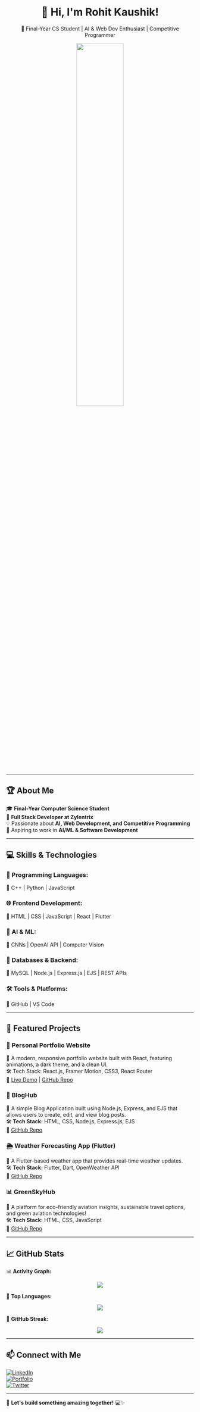 <h1 align="center">👋 Hi, I'm Rohit Kaushik!</h1>
<p align="center">
  🚀 Final-Year CS Student | AI & Web Dev Enthusiast | Competitive Programmer  
</p>

<p align="center">
  <img src="https://github-readme-stats.vercel.app/api?username=rohit-kaushik0&show_icons=true&theme=radical" width="50%">
</p>

---

## 🏆 About Me  
🎓 **Final-Year Computer Science Student**  
💼 **Full Stack Developer at Zylentrix**  
💡 Passionate about **AI, Web Development, and Competitive Programming**  
🚀 Aspiring to work in **AI/ML & Software Development**  

---

## 💻 Skills & Technologies  

### **🚀 Programming Languages:**  
🔹 C++ | Python | JavaScript  

### **🌐 Frontend Development:**  
🔹 HTML | CSS | JavaScript | React | Flutter  

### **🤖 AI & ML:**  
🔹 CNNs | OpenAI API | Computer Vision  

### **💾 Databases & Backend:**  
🔹 MySQL | Node.js | Express.js | EJS | REST APIs  

### **🛠 Tools & Platforms:**  
🔹 GitHub | VS Code  

---

## 📂 Featured Projects  

### 🚀 Personal Portfolio Website  
📌 A modern, responsive portfolio website built with React, featuring animations, a dark theme, and a clean UI.  
🛠 Tech Stack: React.js, Framer Motion, CSS3, React Router  
🔗 [Live Demo](https://rohit-kaushik0.github.io/MyPorfolio/) | [GitHub Repo](https://github.com/rohit-kaushik0/MyPorfolio)  

### 🎨 **BlogHub**  
📌 A simple Blog Application built using Node.js, Express, and EJS that allows users to create, edit, and view blog posts.  
🛠 **Tech Stack:** HTML, CSS, Node.js, Express.js, EJS  
🔗 [GitHub Repo](https://github.com/rohit-kaushik0/BlogHub)  

### 🌦 **Weather Forecasting App (Flutter)**  
📌 A Flutter-based weather app that provides real-time weather updates.  
🛠 **Tech Stack:** Flutter, Dart, OpenWeather API  
🔗 [GitHub Repo](https://github.com/your-github-username/weather-app)  

### 📊 **GreenSkyHub**  
📌 A platform for eco-friendly aviation insights, sustainable travel options, and green aviation technologies!  
🛠 **Tech Stack:** HTML, CSS, JavaScript  
🔗 [GitHub Repo](https://github.com/rohit-kaushik0/greenskyhub)  

---

## 📈 GitHub Stats  

📊 **Activity Graph:**  
<p align="center">
  <img src="https://github-readme-activity-graph.vercel.app/graph?username=rohit-kaushik0&theme=dracula" />
</p>

📌 **Top Languages:**  
<p align="center">
  <img src="https://github-readme-stats.vercel.app/api/top-langs/?username=rohit-kaushik0&layout=compact&theme=radical" />
</p>

📆 **GitHub Streak:**  
<p align="center">
  <img src="https://github-readme-streak-stats.herokuapp.com/?user=rohit-kaushik0&theme=radical" />
</p>

---

## 📫 Connect with Me  

[![LinkedIn](https://img.shields.io/badge/LinkedIn-Connect-blue?logo=linkedin)](https://www.linkedin.com/in/rohit-hrk-517809231/)  
[![Portfolio](https://img.shields.io/badge/Portfolio-Visit-orange?logo=web)](https://rohit-kaushik0.github.io/MyPorfolio/)  
[![Twitter](https://img.shields.io/badge/Twitter-Follow-blue?logo=twitter)](https://twitter.com/yourhandle)  

---

🚀 **Let's build something amazing together!** 💻✨  
